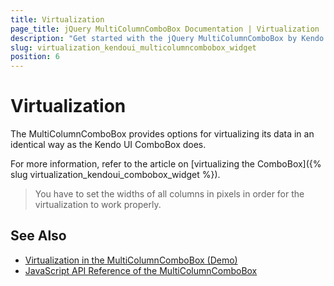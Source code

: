 ```yaml
---
title: Virtualization
page_title: jQuery MultiColumnComboBox Documentation | Virtualization
description: "Get started with the jQuery MultiColumnComboBox by Kendo UI and configure its virtualization."
slug: virtualization_kendoui_multicolumncombobox_widget
position: 6
---
```


# Virtualization

The MultiColumnComboBox provides options for virtualizing its data in an identical way as the Kendo UI ComboBox does.

For more information, refer to the article on [virtualizing the ComboBox]({% slug virtualization_kendoui_combobox_widget %}).

> You have to set the widths of all columns in pixels in order for the virtualization to work properly.

## See Also

* [Virtualization in the MultiColumnComboBox (Demo)](https://demos.telerik.com/kendo-ui/multicolumncombobox/virtualization)
* [JavaScript API Reference of the MultiColumnComboBox](/api/javascript/ui/multicolumncombobox)
